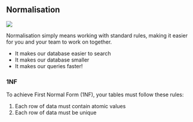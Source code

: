 ## Normalisation

![](./img/normal.jpg)

Normalisation simply means working with standard rules, making it easier for you and your team to work on together.

- It makes our database easier to search
- It makes our database smaller
- It makes our queries faster!


### 1NF

To achieve First Normal Form (1NF), your tables must follow these rules:

1. Each row of data must contain atomic values
2. Each row of data must be unique
